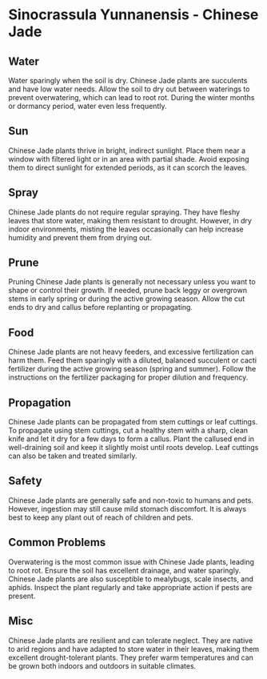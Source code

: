 # Sinocrassula Yunnanensis - Chinese Jade

## Water

Water sparingly when the soil is dry. Chinese Jade plants are succulents and have low water needs. Allow the soil to dry out between waterings to prevent overwatering, which can lead to root rot. During the winter months or dormancy period, water even less frequently.

## Sun

Chinese Jade plants thrive in bright, indirect sunlight. Place them near a window with filtered light or in an area with partial shade. Avoid exposing them to direct sunlight for extended periods, as it can scorch the leaves.

## Spray

Chinese Jade plants do not require regular spraying. They have fleshy leaves that store water, making them resistant to drought. However, in dry indoor environments, misting the leaves occasionally can help increase humidity and prevent them from drying out.

## Prune

Pruning Chinese Jade plants is generally not necessary unless you want to shape or control their growth. If needed, prune back leggy or overgrown stems in early spring or during the active growing season. Allow the cut ends to dry and callus before replanting or propagating.

## Food

Chinese Jade plants are not heavy feeders, and excessive fertilization can harm them. Feed them sparingly with a diluted, balanced succulent or cacti fertilizer during the active growing season (spring and summer). Follow the instructions on the fertilizer packaging for proper dilution and frequency.

## Propagation

Chinese Jade plants can be propagated from stem cuttings or leaf cuttings. To propagate using stem cuttings, cut a healthy stem with a sharp, clean knife and let it dry for a few days to form a callus. Plant the callused end in well-draining soil and keep it slightly moist until roots develop. Leaf cuttings can also be taken and treated similarly.

## Safety

Chinese Jade plants are generally safe and non-toxic to humans and pets. However, ingestion may still cause mild stomach discomfort. It is always best to keep any plant out of reach of children and pets.

## Common Problems

Overwatering is the most common issue with Chinese Jade plants, leading to root rot. Ensure the soil has excellent drainage, and water sparingly. Chinese Jade plants are also susceptible to mealybugs, scale insects, and aphids. Inspect the plant regularly and take appropriate action if pests are present.

## Misc

Chinese Jade plants are resilient and can tolerate neglect. They are native to arid regions and have adapted to store water in their leaves, making them excellent drought-tolerant plants. They prefer warm temperatures and can be grown both indoors and outdoors in suitable climates.
